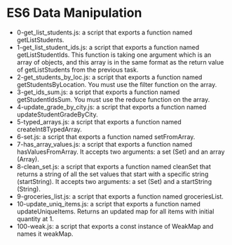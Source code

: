 # ES6 Data Manipulation

- 0-get_list_students.js: a script that exports a function named getListStudents.
- 1-get_list_student_ids.js: a script that exports a function named getListStudentIds. This function is taking one argument which is an array of objects, and this array is in the same format as the return value of getListStudents from the previous task.
- 2-get_students_by_loc.js: a script that exports a function named getStudentsByLocation. You must use the filter function on the array.
- 3-get_ids_sum.js: a script that exports a function named getStudentIdsSum. You must use the reduce function on the array.
- 4-update_grade_by_city.js: a script that exports a function named updateStudentGradeByCity.
- 5-typed_arrays.js: a script that exports a function named createInt8TypedArray.
- 6-set.js: a script that exports a function named setFromArray.
- 7-has_array_values.js: a script that exports a function named hasValuesFromArray. It accepts two arguments: a set (Set) and an array (Array).
- 8-clean_set.js: a script that exports a function named cleanSet that returns a string of all the set values that start with a specific string (startString). It accepts two arguments: a set (Set) and a startString (String).
- 9-groceries_list.js: a script that exports a function named groceriesList.
- 10-update_uniq_items.js: a script that exports a function named updateUniqueItems. Returns an updated map for all items with initial quantity at 1.
- 100-weak.js: a script that exports a const instance of WeakMap and names it weakMap.
